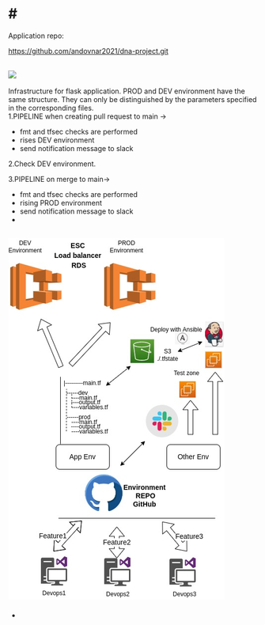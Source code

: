 # # #
Application repo:

https://github.com/andovnar2021/dna-project.git



<br>
<img src="https://github.com/andovnar2021/infra_flask_app/workflows/Terraform/badge.svg?branch=main">
<br>

Infrastructure for flask application. PROD and DEV environment have the same structure. They can only be distinguished by the parameters specified in the corresponding files.
<br>
1.PIPELINE when creating pull request to main ->

- fmt and tfsec checks are performed
- rises DEV environment
- send notification message to slack

2.Check DEV environment.

3.PIPELINE on merge to main->
- fmt and tfsec checks are performed
- rising PROD environment
- send notification message to slack
-

![image1](/Shema.jpg)
-
-
